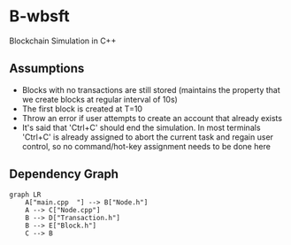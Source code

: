 # B-wbsft
Blockchain Simulation in C++


## Assumptions
- Blocks with no transactions are still stored (maintains the property that we create blocks at regular interval of 10s)
- The first block is created at T=10
- Throw an error if user attempts to create an account that already exists
- It's said that 'Ctrl+C' should end the simulation. In most terminals 'Ctrl+C' is already assigned to abort the current task and regain user control, so no command/hot-key assignment needs to be done here

## Dependency Graph


```mermaid
graph LR
    A["main.cpp  "] --> B["Node.h"]
    A --> C["Node.cpp"]
    B --> D["Transaction.h"]
    B --> E["Block.h"]
    C --> B
```
